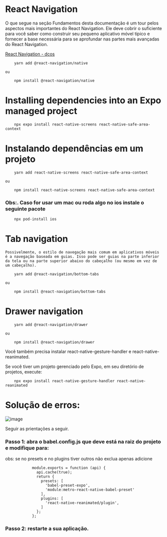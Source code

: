 # React Navigation

O que segue na seção Fundamentos desta documentação é um tour pelos aspectos mais importantes do React Navigation. Ele deve cobrir o suficiente para você saber como construir seu pequeno aplicativo móvel típico e fornecer a base necessária para se aprofundar nas partes mais avançadas do React Navigation.

<a href="https://reactnavigation.org/docs/getting-started/">React Navigation - dcos</a>

        yarn add @react-navigation/native 

    ou

        npm install @react-navigation/native


# Installing dependencies into an Expo managed project

        npx expo install react-native-screens react-native-safe-area-context


# Instalando dependências em um projeto

        yarn add react-native-screens react-native-safe-area-context

    ou

        npm install react-native-screens react-native-safe-area-context

### Obs:. Caso for usar um mac ou roda algo no ios instale o seguinte pacote

        npx pod-install ios

# Tab navigation

    Possivelmente, o estilo de navegação mais comum em aplicativos móveis é a navegação baseada em guias. Isso pode ser guias na parte inferior da tela ou na parte superior abaixo do cabeçalho (ou mesmo em vez de um cabeçalho).

        yarn add @react-navigation/bottom-tabs

    ou

        npm install @react-navigation/bottom-tabs


# Drawer navigation 

        yarn add @react-navigation/drawer

    ou 

        npm install @react-navigation/drawer


Você também precisa instalar react-native-gesture-handler e react-native-reanimated.

Se você tiver um projeto gerenciado pelo Expo, em seu diretório de projetos, execute:

        
        npx expo install react-native-gesture-handler react-native-reanimated
        
# Solução de erros:

![image](https://user-images.githubusercontent.com/60934938/197361622-8a95f305-6f09-49d6-b362-8bff18f0a2d6.png)

Seguir as prientações a seguir.

### Passo 1: abra o babel.config.js que deve está na raiz do projeto e modifique para:

obs: se no presets e no plugins tiver outros não exclua apenas adicione

                module.exports = function (api) {
                  api.cache(true);
                  return {
                    presets: [
                      'babel-preset-expo',
                      'module:metro-react-native-babel-preset'
                    ],
                    plugins: [
                      'react-native-reanimated/plugin',
                    ]
                  };
                };
                
### Passo 2: restarte a sua aplicação.



